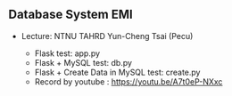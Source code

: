 ## Database System EMI

- Lecture: NTNU TAHRD Yun-Cheng Tsai (Pecu)

  - Flask test: app.py
  - Flask + MySQL test: db.py
  - Flask + Create Data in MySQL test: create.py
  * Record by youtube : https://youtu.be/A7t0eP-NXxc
